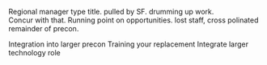 Regional manager type title.  pulled by SF.  drumming up work.  
Concur with that.  Running point on opportunities.  lost staff, cross polinated remainder of precon.  

Integration into larger precon
Training your replacement
Integrate larger technology role
